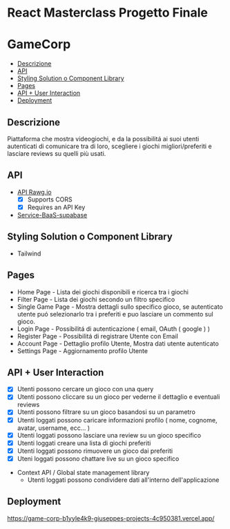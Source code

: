 # React Masterclass Progetto Finale
# GameCorp



- [Descrizione](#descrizione)
- [API](#api)
- [Styling Solution o Component Library](#styling-solution-o-component-library)
- [Pages](#pages)
- [API + User Interaction](#api--user-interaction)
- [Deployment](#deployment)


## Descrizione

Piattaforma che mostra videogiochi, e da la possibilitá ai suoi utenti autenticati di comunicare tra di loro, scegliere i giochi migliori/preferiti e lasciare reviews su quelli più usati.

## API

* [API Rawg.io](https://rawg.io/apidocs)
  * [x] Supports CORS
  * [x] Requires an API Key
* [Service-BaaS-supabase](https://supabase.com/)

## Styling Solution o Component Library

* Tailwind

## Pages

* Home Page - Lista dei giochi disponibili e ricerca tra i giochi
* Filter Page - Lista dei giochi secondo un filtro specifico
* Single Game Page - Mostra dettagli sullo specifico gioco, se autenticato utente puó selezionarlo tra i preferiti e puo lasciare un commento sul gioco.
* Login Page - Possibilitá di autenticazione ( email, OAuth ( google ) )
* Register Page - Possibilitá di registrare Utente con Email
* Account Page - Dettaglio profilo Utente, Mostra dati utente autenticato
* Settings Page - Aggiornamento profilo Utente

## API + User Interaction

* [x] Utenti possono cercare un gioco con una query
* [x] Utenti possono cliccare su un gioco per vederne il dettaglio e eventuali reviews
* [x] Utenti possono filtrare su un gioco basandosi su un parametro
* [x] Utenti loggati possono caricare informazioni profilo ( nome, cognome, avatar, username, ecc... )
* [x] Utenti loggati possono lasciare una review su un gioco specifico
* [x] Utenti loggati creare una lista di giochi preferiti
* [x] Utenti loggati possono rimuovere un gioco dai preferiti
* [x] Uteni loggati possono chattare live su un gioco specifico
* Context API / Global state management library
  * Utenti loggati possono condividere dati all'interno dell'applicazione

## Deployment
 https://game-corp-b1yyle4k9-giuseppes-projects-4c950381.vercel.app/

